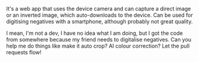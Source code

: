 It's a web app that uses the device camera and can capture a direct image or an inverted image, which auto-downloads to the device. Can be used for digitising negatives with a smartphone, although probably not great quality.

I mean, I'm not a dev, I have no idea what I am doing, but I got the code from somewhere because my friend needs to digitalise negatives. Can you help me do things like make it auto crop? AI colour correction? Let the pull requests flow!
